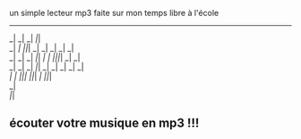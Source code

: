 un simple lecteur mp3 faite sur mon temps libre à l'école


----------------------------------------------------------
                                                         
 _|      _|  _|                          _|_|            
 _|      _|        _|_|_|  _|    _|    _|      _|    _|  
 _|      _|  _|  _|_|      _|    _|  _|_|_|_|  _|    _|  
   _|  _|    _|      _|_|  _|    _|    _|      _|    _|  
     _|      _|  _|_|_|      _|_|_|    _|        _|_|_|  
                                                     _|  
                                                 _|_|       



  écouter votre musique en mp3 !!!
----------------------------------------------------------
